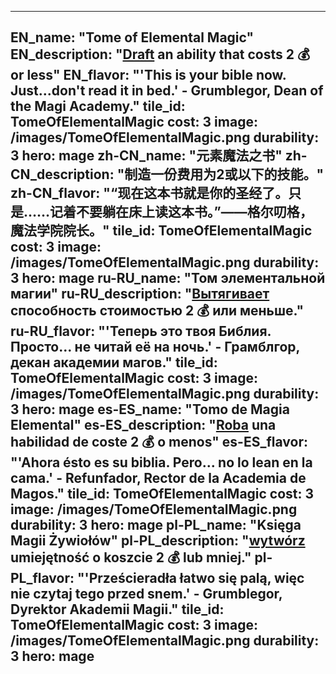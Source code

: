 ---

EN_name: "Tome of Elemental Magic"
EN_description: "<u>Draft</u> an ability that costs 2 💰 or less"
EN_flavor: "'This is your bible now. Just...don't read it in bed.' - Grumblegor, Dean of the Magi Academy."
tile_id: TomeOfElementalMagic
cost: 3
image: /images/TomeOfElementalMagic.png
durability: 3
hero: mage
zh-CN_name: "元素魔法之书"
zh-CN_description: "制造一份费用为2或以下的技能。"
zh-CN_flavor: "“现在这本书就是你的圣经了。只是……记着不要躺在床上读这本书。”——格尔叨格，魔法学院院长。"
tile_id: TomeOfElementalMagic
cost: 3
image: /images/TomeOfElementalMagic.png
durability: 3
hero: mage
ru-RU_name: "Том элементальной магии"
ru-RU_description: "<u>Вытягивает</u> способность стоимостью 2 💰 или меньше."
ru-RU_flavor: "'Теперь это твоя Библия. Просто... не читай её на ночь.' - Грамблгор, декан академии магов."
tile_id: TomeOfElementalMagic
cost: 3
image: /images/TomeOfElementalMagic.png
durability: 3
hero: mage
es-ES_name: "Tomo de Magia Elemental"
es-ES_description: "<u>Roba</u> una habilidad de coste 2 💰 o menos"
es-ES_flavor: "'Ahora ésto es su biblia. Pero... no lo lean en la cama.' - Refunfador, Rector de la Academia de Magos."
tile_id: TomeOfElementalMagic
cost: 3
image: /images/TomeOfElementalMagic.png
durability: 3
hero: mage
pl-PL_name: "Księga Magii Żywiołów"
pl-PL_description: "<u>wytwórz</u> umiejętność o koszcie 2 💰 lub mniej."
pl-PL_flavor: "'Prześcieradła łatwo się palą, więc nie czytaj tego przed snem.' - Grumblegor, Dyrektor Akademii Magii."
tile_id: TomeOfElementalMagic
cost: 3
image: /images/TomeOfElementalMagic.png
durability: 3
hero: mage
---